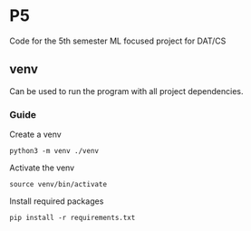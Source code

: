 # P5
Code for the 5th semester ML focused project for DAT/CS

## venv
Can be used to run the program with all project dependencies.

### Guide

Create a venv

    python3 -m venv ./venv

Activate the venv

    source venv/bin/activate

Install required packages

    pip install -r requirements.txt


